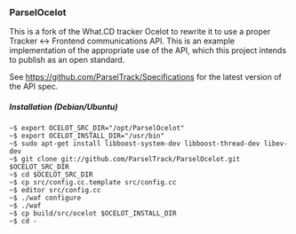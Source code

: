### ParselOcelot

This is a fork of the What.CD tracker Ocelot to rewrite it to use a proper Tracker <-> Frontend communications API. This is an example implementation of the appropriate use of the API, which this project intends to publish as an open standard.

See https://github.com/ParselTrack/Specifications for the latest version of the API spec.

##### Installation (Debian/Ubuntu)

```
~$ export OCELOT_SRC_DIR="/opt/ParselOcelot"
~$ export OCELOT_INSTALL_DIR="/usr/bin"
~$ sudo apt-get install libboost-system-dev libboost-thread-dev libev-dev
~$ git clone git://github.com/ParselTrack/ParselOcelot.git $OCELOT_SRC_DIR
~$ cd $OCELOT_SRC_DIR
~$ cp src/config.cc.template src/config.cc
~$ editor src/config.cc
~$ ./waf configure
~$ ./waf
~$ cp build/src/ocelot $OCELOT_INSTALL_DIR
~$ cd -
```